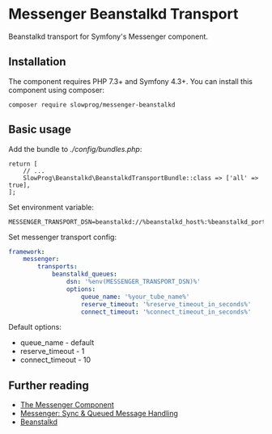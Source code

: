 # Messenger Beanstalkd Transport

Beanstalkd transport for Symfony's Messenger component.

## Installation

The component requires PHP 7.3+ and Symfony 4.3+. You can install this component using composer:

```
composer require slowprog/messenger-beanstalkd
```

## Basic usage

Add the bundle to *./config/bundles.php*:

```
return [
    // ...
    SlowProg\Beanstalkd\BeanstalkdTransportBundle::class => ['all' => true],
];
```

Set environment variable:

```
MESSENGER_TRANSPORT_DSN=beanstalkd://%beanstalkd_host%:%beanstalkd_port%
```

Set messenger transport config:

```yaml
framework:
    messenger:
        transports:
            beanstalkd_queues:
                dsn: '%env(MESSENGER_TRANSPORT_DSN)%'
                options:
                    queue_name: '%your_tube_name%'
                    reserve_timeout: '%reserve_timeout_in_seconds%'
                    connect_timeout: '%connect_timeout_in_seconds%'
```

Default options:

* queue_name - default
* reserve_timeout - 1
* connect_timeout - 10

## Further reading

* [The Messenger Component](https://symfony.com/doc/current/components/messenger.html)
* [Messenger: Sync & Queued Message Handling](https://symfony.com/doc/current/messenger.html)
* [Beanstalkd](https://beanstalkd.github.io/)
